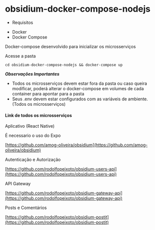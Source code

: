 # obsidium-docker-compose-nodejs

* Requisitos
 - Docker
 - Docker Compose

Docker-compose desenvolvido para inicializar os microsserviços

Acesse a pasta

```
cd obsidium-docker-compose-nodejs && docker-compose up
```

***Observações Importantes***

* Todos os microsserviços devem estar fora da pasta ou caso queira modificar, 
poderá alterar o docker-compose em volumes de cada container para apontar para a pasta
* Seus .env devem estar configurados com as variáveis de ambiente. (Todos os microsserviços)

#### Link de todos os microsserviços

Aplicativo (React Native)
 
 É necessario o uso do Expo

[https://github.com/amog-oliveira/obsidium](https://github.com/amog-oliveira/obsidium)

Autenticação e Autorização

[https://github.com/rodolfopeixoto/obsidium-users-api](https://github.com/rodolfopeixoto/obsidium-users-api)

API Gateway

[https://github.com/rodolfopeixoto/obsidium-gateway-api](https://github.com/rodolfopeixoto/obsidium-gateway-api)

Posts e Comentários

[https://github.com/rodolfopeixoto/obsidium-postit](https://github.com/rodolfopeixoto/obsidium-postit)
